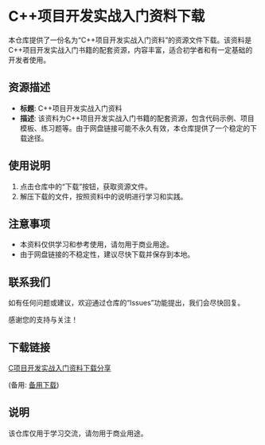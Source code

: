 # C++项目开发实战入门资料下载

本仓库提供了一份名为“C++项目开发实战入门资料”的资源文件下载。该资料是C++项目开发实战入门书籍的配套资源，内容丰富，适合初学者和有一定基础的开发者使用。

## 资源描述

- **标题**: C++项目开发实战入门资料
- **描述**: 该资料为C++项目开发实战入门书籍的配套资源，包含代码示例、项目模板、练习题等。由于网盘链接可能不永久有效，本仓库提供了一个稳定的下载途径。

## 使用说明

1. 点击仓库中的“下载”按钮，获取资源文件。
2. 解压下载的文件，按照资料中的说明进行学习和实践。

## 注意事项

- 本资料仅供学习和参考使用，请勿用于商业用途。
- 由于网盘链接的不稳定性，建议尽快下载并保存到本地。

## 联系我们

如有任何问题或建议，欢迎通过仓库的“Issues”功能提出，我们会尽快回复。

感谢您的支持与关注！

## 下载链接
[C项目开发实战入门资料下载分享](https://pan.quark.cn/s/c929daeb1ea4) 

(备用: [备用下载](https://pan.baidu.com/s/1dbK5E3RGXIrqTv4gEQD0Xw?pwd=1234))

## 说明

该仓库仅用于学习交流，请勿用于商业用途。
